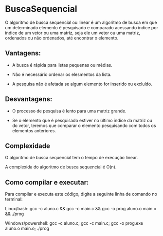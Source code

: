 # BuscaSequencial
O algoritmo de busca sequencial ou linear é um algoritmo de busca em que um determinado elemento é pesquisado e comparado acessando índice por índice de um vetor ou uma matriz, seja ele um vetor ou uma matriz, ordenados ou não ordenados, até encontrar o elemento.

## Vantagens:
- A busca é rápida para listas pequenas ou médias.

- Não é necessário ordenar os elesmentos da lista.

- A pesquisa não é afetada se algum elemento for inserido ou excluído.
## Desvantagens:
- O processo de pesquisa é lento para uma matriz grande.

- Se o elemento que é pesquisado estiver no último índice da matriz ou do vetor, teremos que comparar o elemento pesquisando com todos os elementos anteriores.

## Complexidade 
O algoritmo de busca sequencial tem o tempo de execução linear.

A complexida do algoritmo de busca sequencial é O(n).

## Como compilar e executar:
Para compilar e executa este código, digite a seguinte linha de comando no terminal:

Linux/bash: gcc -c aluno.c && gcc -c main.c && gcc -o prog aluno.o main.o && ./prog

Windows/powershell: gcc -c aluno.c; gcc -c main.c; gcc -o prog.exe aluno.o main.o; ./prog